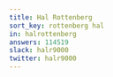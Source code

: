 ```yaml
---
title: Hal Rottenberg
sort_key: rottenberg hal
in: halrottenberg
answers: 114519
slack: halr9000
twitter: halr9000
---
```

